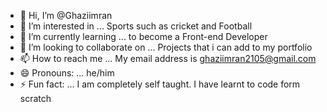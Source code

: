- 👋 Hi, I’m @Ghaziimran
- 👀 I’m interested in ... Sports such as cricket and Football
- 🌱 I’m currently learning ... to become a Front-end Developer 
- 💞️ I’m looking to collaborate on ... Projects that i can add to my portfolio
- 📫 How to reach me ... My email address is ghaziimran2105@gmail.com
- 😄 Pronouns: ... he/him
- ⚡ Fun fact: ... I am completely self taught. I have learnt to code form scratch

<!---
Ghaziimran/Ghaziimran is a ✨ special ✨ repository because its `README.md` (this file) appears on your GitHub profile.
You can click the Preview link to take a look at your changes.
--->
